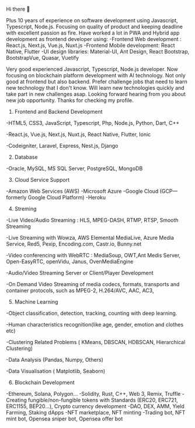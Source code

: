 Hi there 👋

Plus 10 years of experience on software development using Javascript, Typescript, Node.js.
Focusing on quality of product and keeping deadline with excellent passion as fire.
Have worked a lot in PWA and Hybrid app development as frontend developer using:
-Frontend Web development : React.js, Next.js, Vue.js, Nuxt.js
-Frontend Mobile development: React Native, Flutter
-UI design libraries: Material-UI, Ant Design, React Bootstrap, BootstrapVue, Quasar, Vuetify

Very good experienced Javascript, Typescript, Node.js developer.
Now focusing on blockchain platform development with AI technology.
Not only good at frontend but also backend.
Prefer challenge jobs that need to learn new technology that I don't know.
Will learn new technologies quickly and take part in new challenges asap.
Looking forward hearing from you about new job opportunity.
Thanks for checking my profile.

1. Frontend and Backend Development

  -HTML5, CSS3, JavaScript, Typescript, Php, Node.js, Python, Dart, C++
 
  -React.js, Vue.js, Next.js, Nuxt.js, React Native, Flutter, Ionic
 
  -Codeigniter, Laravel, Express, Nest.js, Django
 
2. Database

  -Oracle, MySQL, MS SQL Server, PostgreSQL, MongoDB
 
3. Cloud Service Support

  -Amazon Web Services (AWS)
  -Microsoft Azure
  -Google Cloud (GCP—formerly Google Cloud Platform)
  -Heroku
  
4. Streming

 -Live Video/Audio Streaming : HLS, MPEG-DASH, RTMP, RTSP, Smooth Streaming
 
 -Live Streaming with Wowza, AWS Elemental MediaLive, Azure Media Service, Red5, Pexip, Encoding.com, Castr.io, Bunny.net
 
 -Video conferencing with WebRTC : MediaSoup, OWT,Ant Medis Server, Open-EasyRTC, openVidu, Janus, OvenMediaEngine
 
 -Audio/Video Streaming Server or Client/Player Development
 
 -On Demand Video Streaming of media codecs, formats, transports and container protocols, such as MPEG-2, H.264/AVC, AAC, AC3,

5. Machine Learning

 -Object classification, detection, tracking, counting with deep learning.
 
 -Human characteristics recognition(like age, gender, emotion and clothes etc)
 
 -Clustering Related Problems ( KMeans, DBSCAN, HDBSCAN, Hierarchical Clustering)
 
 -Data Analysis (Pandas, Numpy, Others)
 
 -Data Visualisation ( Matplotlib, Seaborn)
 
6. Blockchain Development
   
 -Ethereum, Solana, Polygon...
 -Solidity, Rust, C++, Web 3, Remix, Truffle
 -Creating fungible/non-fungible tokens with Standards (ERC20, ERC721, ERC1155, BEP20...), Crypto currency development
 -DAO, DEX, AMM, Yield Farming, Staking dApps
 -NFT marketplace, NFT minting
 -Trading bot, NFT mint bot, Opensea sniper bot, Opensea offer bot
